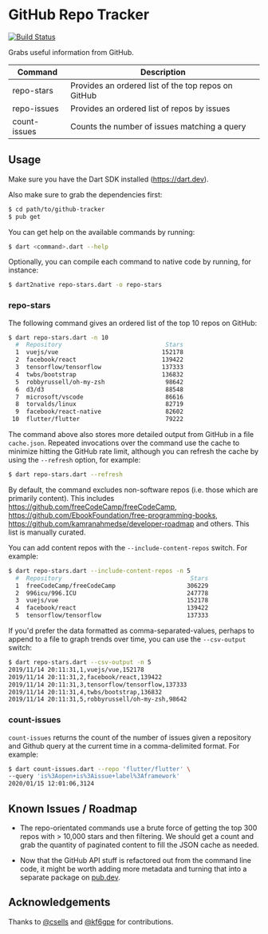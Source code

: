 # GitHub Repo Tracker

[![Build Status](https://travis-ci.org/timsneath/github-tracker.svg?branch=master)](https://travis-ci.org/timsneath/github-tracker)

Grabs useful information from GitHub. 

| Command      | Description                                         |
|--------------|-----------------------------------------------------|
| repo-stars   | Provides an ordered list of the top repos on GitHub |
| repo-issues  | Provides an ordered list of repos by issues         |
| count-issues | Counts the number of issues matching a query        |

## Usage

Make sure you have the Dart SDK installed (<https://dart.dev>).

Also make sure to grab the dependencies first:

```bash
$ cd path/to/github-tracker
$ pub get
```

You can get help on the available commands by running:

```bash
$ dart <command>.dart --help
```

Optionally, you can compile each command to native code by running, for
instance:

```bash
$ dart2native repo-stars.dart -o repo-stars
```

### repo-stars

The following command gives an ordered list of the top 10 repos on GitHub:

```bash
$ dart repo-stars.dart -n 10
  #  Repository                             Stars
  1  vuejs/vue                             152178
  2  facebook/react                        139422
  3  tensorflow/tensorflow                 137333
  4  twbs/bootstrap                        136832
  5  robbyrussell/oh-my-zsh                 98642
  6  d3/d3                                  88548
  7  microsoft/vscode                       86616
  8  torvalds/linux                         82719
  9  facebook/react-native                  82602
 10  flutter/flutter                        79222
```

The command above also stores more detailed output from GitHub in a file
`cache.json`. Repeated invocations over the command use the cache to minimize
hitting the GitHub rate limit, although you can refresh the cache by using the
`--refresh` option, for example:

```bash
$ dart repo-stars.dart --refresh
```

By default, the command excludes non-software repos (i.e. those which are
primarily content). This includes https://github.com/freeCodeCamp/freeCodeCamp,
https://github.com/EbookFoundation/free-programming-books,
https://github.com/kamranahmedse/developer-roadmap and others. This list is
manually curated. 

You can add content repos with the `--include-content-repos` switch. For
example:

```bash
$ dart repo-stars.dart --include-content-repos -n 5
  #  Repository                                    Stars
  1  freeCodeCamp/freeCodeCamp                    306229
  2  996icu/996.ICU                               247778
  3  vuejs/vue                                    152178
  4  facebook/react                               139422
  5  tensorflow/tensorflow                        137333
 ```
 
If you'd prefer the data formatted as comma-separated-values, perhaps to append
to a file to graph trends over time, you can use the `--csv-output` switch:

```bash
$ dart repo-stars.dart --csv-output -n 5
2019/11/14 20:11:31,1,vuejs/vue,152178
2019/11/14 20:11:31,2,facebook/react,139422
2019/11/14 20:11:31,3,tensorflow/tensorflow,137333
2019/11/14 20:11:31,4,twbs/bootstrap,136832
2019/11/14 20:11:31,5,robbyrussell/oh-my-zsh,98642
```

### count-issues

`count-issues` returns the count of the number of issues given a repository
and Github query at the current time in a comma-delimited format. For example:

```bash
$ dart count-issues.dart --repo 'flutter/flutter' \
--query 'is%3Aopen+is%3Aissue+label%3Aframework'
2020/01/15 12:01:06,3124
```

## Known Issues / Roadmap

- The repo-orientated commands use a brute force of getting the top 300 repos
  with > 10,000 stars and then filtering. We should get a count and grab the
  quantity of paginated content to fill the JSON cache as needed.

- Now that the GitHub API stuff is refactored out from the command line code,
  it might be worth adding more metadata and turning that into a separate
  package on [pub.dev](https://pub.dev).

## Acknowledgements

Thanks to [@csells](https://github.com/csells) and
[@kf6gpe](https://github.com/kf6gpe) for contributions.
